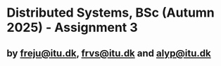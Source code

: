 # Distributed Systems, BSc (Autumn 2025) - Assignment 3 
## by freju@itu.dk, frvs@itu.dk and alyp@itu.dk

